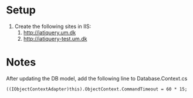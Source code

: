 ﻿# Setup

1. Create the following sites in IIS:
	1. http://iatiquery.um.dk
	2. http://iatiquery-test.um.dk


# Notes

After updating the DB model, add the following line to Database.Context.cs
```
((IObjectContextAdapter)this).ObjectContext.CommandTimeout = 60 * 15;

```


